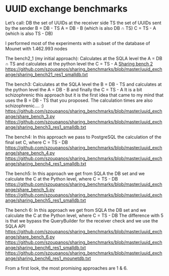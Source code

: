# UUID exchange benchmarks

Let’s call:
DB the set of UUIDs at the receiver side
TS the set of UUIDs sent by the sender
B = DB - TS
A = DB - B (which is also DB ∩ TS)
C = TS - A (which is also TS - DB)

I performed most of the experiments with a subset of the database of Mounet with 1.462.993 nodes

The bench2_1 (my initial approach):
Calculates at the SQLA level the A = DB ∩ TS and calculates at the python level the C = TS - A
[Sharing bench 2](./share_bench_2_1.py)
https://github.com/szoupanos/sharing_benchmarks/blob/master/uuid_exchange/sharing_bench21_res1_smalldb.txt

The bench3:
Calculates at the SQLA level the B = DB - TS
and calculates at the python level the A = DB - B and finally the C = TS - A
It is a bit schizophrenic this approach but it is the first idea that came to my mind that uses the B = DB - TS that you proposed.
The calculation times are also schizophrenic…. :)
https://github.com/szoupanos/sharing_benchmarks/blob/master/uuid_exchange/share_bench_3.py
https://github.com/szoupanos/sharing_benchmarks/blob/master/uuid_exchange/sharing_bench3_res1_smalldb.txt

The bench4:
In this approach we pass to PostgreSQL the calculation of the final set C, where C = TS - DB
https://github.com/szoupanos/sharing_benchmarks/blob/master/uuid_exchange/share_bench_4.py
https://github.com/szoupanos/sharing_benchmarks/blob/master/uuid_exchange/sharing_bench4_res1_smalldb.txt

The bench5:
In this approach we get from SQLA the DB set and we calculate the C at the Python level, where C = TS - DB
https://github.com/szoupanos/sharing_benchmarks/blob/master/uuid_exchange/share_bench_5.py
https://github.com/szoupanos/sharing_benchmarks/blob/master/uuid_exchange/sharing_bench5_res1_smalldb.txt

The bench 6:
In this approach we get from SQLA the DB set and we calculate the C at the Python level, where C = TS - DB
The difference with 5 is that we bypass the QueryBuilder for the receiver check and we use the SQLA API
https://github.com/szoupanos/sharing_benchmarks/blob/master/uuid_exchange/share_bench_6.py
https://github.com/szoupanos/sharing_benchmarks/blob/master/uuid_exchange/sharing_bench6_res1_smalldb.txt
https://github.com/szoupanos/sharing_benchmarks/blob/master/uuid_exchange/sharing_bench6_res1_mounetdb.txt

From a first look, the most promising approaches are 1 & 6.